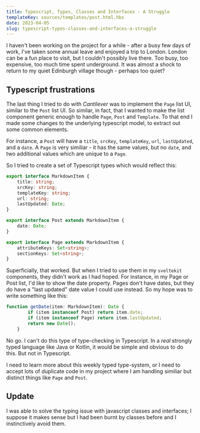 ```yaml
---
title: Typescript, Types, Classes and Interfaces - A Struggle
templateKey: sources/templates/post.html.hbs
date: 2023-04-05
slug: typescript-types-classes-and-interfaces-a-struggle
---
```

I haven't been working on the project for a while - after a busy few days of work, I've taken some annual leave and enjoyed a trip to London. London can be a fun place to visit, but I couldn't possibly live there. Too busy, too expensive, too much time spent underground. It was almost a shock to return to my quiet Edinburgh village though - perhaps too quiet?

## Typescript frustrations

The last thing I tried to do with _Cantilever_ was to implement the `Page` list UI, similar to the `Post` list UI. So similar, in fact, that I wanted to make the list component generic enough to handle `Page`, `Post` and `Template`. To that end I made some changes to the underlying typescript model, to extract out some common elements.

For instance, a `Post` will have a `title`, `srcKey`, `templateKey`, `url`, `lastUpdated`, and a `date`. A `Page` is very similiar - it has the same values, but no `date`, and two additional values which are unique to a `Page`.

So I tried to create a set of Typescript types which would reflect this:

```typescript
export interface MarkdownItem {
	title: string;
	srcKey: string;
	templateKey: string;
	url: string;
	lastUpdated: Date;
}

export interface Post extends MarkdownItem {
	date: Date;
}

export interface Page extends MarkdownItem {
	attributeKeys: Set<string>;
	sectionKeys: Set<string>;
}
```

Superficially, that worked. But when I tried to use them in my `sveltekit` components, they didn't work as I had hoped. For instance, in my Page or Post list, I'd like to show the date property. Pages don't have dates, but they do have a "last updated" date value I could use instead. So my hope was to write something like this:

```typescript
function getDate(item: MarkdownItem): Date {
		if (item instanceof Post) return item.date;
		if (item instanceof Page) return item.lastUpdated;
		return new Date();
	}
```

No go. I can't do this type of type-checking in Typescript. In a _real_ strongly typed language like Java or Kotlin, it would be simple and obvious to do this. But not in Typescript.

I need to learn more about this weekly typed type-system, or I need to accept lots of duplicate code in my project where I am handling similiar but distinct things like `Page` and `Post`.

## Update

I was able to solve the typing issue with javascript classes and interfaces; I suppose it makes sense but I had been burnt by classes before and I instinctively avoid them.
